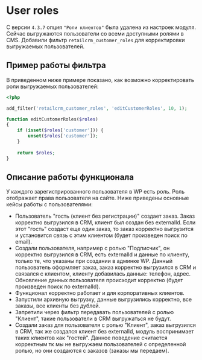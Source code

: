 # User roles

С версии `4.3.7` опция `"Роли клиентов"` была удалена из настроек модуля. Сейчас выгружаются пользователи со всеми доступными ролями в CMS.
Добавили фильтр `retailcrm_customer_roles` для корректировки выгружаемых пользователей.

## Пример работы фильтра
В приведенном ниже примере показано, как возможно корректировать роли выгружаемых пользователей:

```php
<?php

add_filter('retailcrm_customer_roles', 'editCustomerRoles', 10, 1);

function editCustomerRoles($roles)
{
    if (isset($roles['customer'])) {
        unset($roles['customer']);
    }
    
    return $roles;
}
```

## Описание работы функционала
У каждого зарегистрированного пользователя в WP есть роль. Роль отображает права пользователя на сайте. Ниже приведены основные кейсы работы с пользователями:

* Пользователь "гость (клиент без регистрации)" создает заказ. Заказ корректно выгрузился в CRM, клиент был создан без externalId. Если этот "гость" создаст еще один заказ, то заказ корректно выгрузится и установится связь с этим клиентом (будет произведен поиск по email).
* Создали пользователя, например с ролью "Подписчик", он корректно выгрузился в CRM, есть externalId и данные по клиенту, только те, что указаны при создании в админке WP. Данный пользователь оформляет заказ, заказ корректно выгрузился в CRM и связался с клиентом, клиенту добавилась данные: телефон, адрес. Обновление данных пользователя происходит корректно (будет произведен поиск по externalId).
* Функционал корректно работает и для корпоративных клиентов.
* Запустили архивную выгрузку, данные выгрузились корректно, все заказы, все клиенты без дублей.
* Запретили через фильтр передавать пользователей с ролью "Клиент", такие пользователи в CRM выгружаться не будут.
* Создали заказ для пользователя с ролью "Клиент", заказ выгрузился в CRM, так же создался клиент без externalId, модуль воспринимает таких клиентов как "гостей". Данное поведение считается корректным тк мы не выгружаем пользователей с определенной ролью, но они создаются с заказов (заказы мы передаем). 

